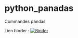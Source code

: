 # python_panadas
Commandes pandas 

Lien binder :
[![Binder](https://mybinder.org/badge_logo.svg)](https://mybinder.org/v2/gh/jeau-luc/python_panadas/HEAD)
